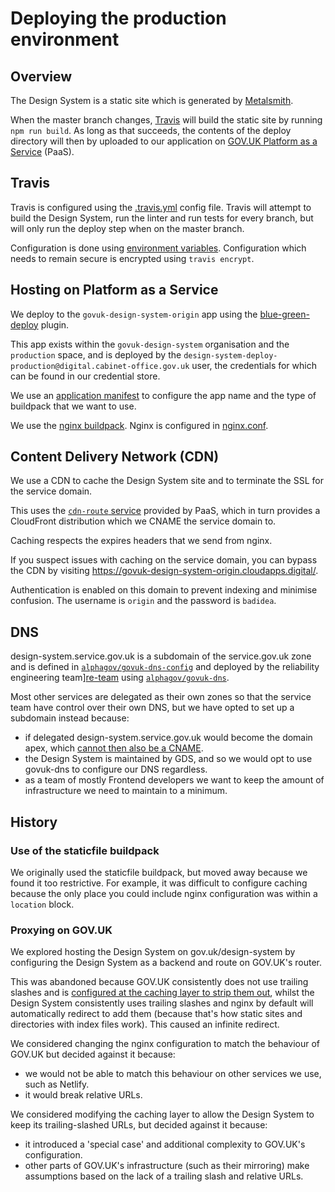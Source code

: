 # Deploying the production environment

## Overview

The Design System is a static site which is generated by
[Metalsmith](http://www.metalsmith.io/).

When the master branch changes, [Travis][travis] will build the static site by
running `npm run build`. As long as that succeeds, the contents of the deploy
directory will then by uploaded to our application on
[GOV.UK Platform as a Service][paas] (PaaS).

## Travis

Travis is configured using the [.travis.yml](../../.travis.yml) config file. Travis
will attempt to build the Design System, run the linter and run tests for every
branch, but will only run the deploy step when on the master branch.

Configuration is done using [environment variables][travis-env]. Configuration
which needs to remain secure is encrypted using `travis encrypt`.

## Hosting on Platform as a Service

We deploy to the `govuk-design-system-origin` app using the
[blue-green-deploy][bgd] plugin.

This app exists within the `govuk-design-system` organisation and the
`production` space, and is deployed by the `design-system-deploy-production@digital.cabinet-office.gov.uk` user, the
credentials for which can be found in our credential store.

We use an [application manifest](../../manifest.yml) to configure the app name
and the type of buildpack that we want to use.

We use the [nginx buildpack][nginx-bp]. Nginx is configured in
[nginx.conf](../../deploy/nginx.conf).

## Content Delivery Network (CDN)

We use a CDN to cache the Design System site and to terminate the SSL for the
service domain.

This uses the [`cdn-route` service][cdn-route] provided by PaaS, which in turn
provides a CloudFront distribution which we CNAME the service domain to.

Caching respects the expires headers that we send from nginx.

If you suspect issues with caching on the service domain, you can bypass the CDN
by visiting https://govuk-design-system-origin.cloudapps.digital/.

Authentication is enabled on this domain to prevent indexing and minimise
confusion. The username is `origin` and the password is `badidea`.

## DNS

design-system.service.gov.uk is a subdomain of the service.gov.uk zone and is
defined in [`alphagov/govuk-dns-config`][govuk-dns-config] and deployed by the
reliability engineering team][re-team] using [`alphagov/govuk-dns`][govuk-dns].

Most other services are delegated as their own zones so that the service team
have control over their own DNS, but we have opted to set up a subdomain instead
because:

- if delegated design-system.service.gov.uk would become the domain apex, which
  [cannot then also be a CNAME][cname].
- the Design System is maintained by GDS, and so we would opt to use govuk-dns
  to configure our DNS regardless.
- as a team of mostly Frontend developers we want to keep the amount of
  infrastructure we need to maintain to a minimum.

## History

### Use of the staticfile buildpack

We originally used the staticfile buildpack, but moved away because we found it
too restrictive. For example, it was difficult to configure caching because the
only place you could include nginx configuration was within a `location` block.

### Proxying on GOV.UK

We explored hosting the Design System on gov.uk/design-system by configuring
the Design System as a backend and route on GOV.UK's router.

This was abandoned because GOV.UK consistently does not use trailing slashes and
is [configured at the caching layer to strip them out][varnish-strip], whilst
the Design System consistently uses trailing slashes and nginx by default will
automatically redirect to add them (because that's how static sites and
directories with index files work). This caused an infinite redirect.

We considered changing the nginx configuration to match the behaviour of GOV.UK
but decided against it because:

- we would not be able to match this behaviour on other services we use, such as
  Netlify.
- it would break relative URLs.

We considered modifying the caching layer to allow the Design System to keep its
trailing-slashed URLs, but decided against it because:

- it introduced a 'special case' and additional complexity to GOV.UK's
  configuration.
- other parts of GOV.UK's infrastructure (such as their mirroring) make
  assumptions based on the lack of a trailing slash and relative URLs.

[travis]: https://travis-ci.org/alphagov/govuk-design-system
[travis-env]: https://docs.travis-ci.com/user/environment-variables/
[paas]: https://www.cloud.service.gov.uk/
[bgd]: https://github.com/bluemixgaragelondon/cf-blue-green-deploy
[nginx-bp]: https://github.com/cloudfoundry/nginx-buildpack
[govuk-dns-config]: https://github.com/alphagov/govuk-dns-config/blob/master/service.gov.uk.yaml
[govuk-dns]: https://github.com/alphagov/govuk-dns
[re-team]: https://reliability-engineering.cloudapps.digital/
[cname]: https://serverfault.com/questions/613829/why-cant-a-cname-record-be-used-at-the-apex-aka-root-of-a-domain
[cdn-route]: https://docs.cloud.service.gov.uk/#set-up-a-custom-domain-using-the-cdn-route-service
[varnish-strip]: https://github.com/alphagov/govuk-puppet/blob/22e8fd6ab532febd4a5df30381d3fc215f6e0153/modules/varnish/templates/default.vcl.erb#L31-L37
